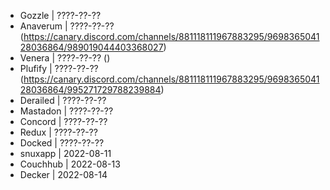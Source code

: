+ Gozzle | ????-??-??
+ Anaverum | ????-??-?? (https://canary.discord.com/channels/881118111967883295/969836504128036864/989019044403368027)
+ Venera | ????-??-?? ()
+ Plufify | ????-??-?? (https://canary.discord.com/channels/881118111967883295/969836504128036864/995271729788239884)
+ Derailed | ????-??-??
+ Mastadon | ????-??-??
+ Concord | ????-??-??
+ Redux | ????-??-??
+ Docked | ????-??-??
+ snuxapp | 2022-08-11
+ Couchhub | 2022-08-13
+ Decker | 2022-08-14
